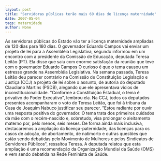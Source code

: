 ```yaml
---
layout: post
title: "Servidoras públicas terão mais 60 dias de licença maternidade"
date: 2007-05-04
tags: maternidade
author: None
---
```


As servidoras públicas do Estado vão ter a licença maternidade ampliadas de 120 dias para 180 dias.
O governador Eduardo Campos vai enviar um projeto de lei para a Assembléia Legislativa, segundo informou em um encontro com a presidente da Comissão de Educação, deputada Teresa Leitão (PT).
Ela disse que saiu com enorme satisfação da reunião que teve com o governador Eduardo Campos
O curioso é que o tema causou um estresse grande na Assembléia Legislativa. Na semana passada, Teresa Leitão deu parecer contrário na Comissão de Constituição Legislação e Justiça (CCJ) a projeto de lei sobre o assunto, de autoria do deputado Claudiano Martins (PSDB), alegando que ele apresentava vícios de inconstitucionalidade. \"Conforme a Constituição Estadual, o tema é privativo do Poder Executivo\", lembrou ela. Na CCJ, todos os deputados presentes acompanharam o voto de Teresa Leitão, que foi à tribuna da Casa de Joaquim Nabuco justificar seu parecer. 
\"Estou radiante por ouvir uma resposta positiva do governador. O tema trata dos primeiros cuidados da mãe com o recém-nascido e, sobretudo, visa prolongar o aleitamento materno por, pelo menos, seis meses. De forma ainda mais inclusiva, destacaremos a ampliação da licença-paternidade, das licenças para os casos de adoção, de abortamento, de natimorto e outras questões que estão sendo debatidas pelo Movimento de Mulheres e pelos Sindicatos de Servidores Públicos\", ressaltou Teresa. A deputada relatou que esta ampliação é uma recomendação da Organização Mundial da Saúde (OMS) e vem sendo debatida na Rede Feminista de Saúde. 